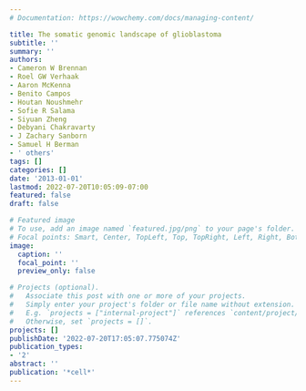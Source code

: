 ```yaml
---
# Documentation: https://wowchemy.com/docs/managing-content/

title: The somatic genomic landscape of glioblastoma
subtitle: ''
summary: ''
authors:
- Cameron W Brennan
- Roel GW Verhaak
- Aaron McKenna
- Benito Campos
- Houtan Noushmehr
- Sofie R Salama
- Siyuan Zheng
- Debyani Chakravarty
- J Zachary Sanborn
- Samuel H Berman
- ' others'
tags: []
categories: []
date: '2013-01-01'
lastmod: 2022-07-20T10:05:09-07:00
featured: false
draft: false

# Featured image
# To use, add an image named `featured.jpg/png` to your page's folder.
# Focal points: Smart, Center, TopLeft, Top, TopRight, Left, Right, BottomLeft, Bottom, BottomRight.
image:
  caption: ''
  focal_point: ''
  preview_only: false

# Projects (optional).
#   Associate this post with one or more of your projects.
#   Simply enter your project's folder or file name without extension.
#   E.g. `projects = ["internal-project"]` references `content/project/deep-learning/index.md`.
#   Otherwise, set `projects = []`.
projects: []
publishDate: '2022-07-20T17:05:07.775074Z'
publication_types:
- '2'
abstract: ''
publication: '*cell*'
---
```

